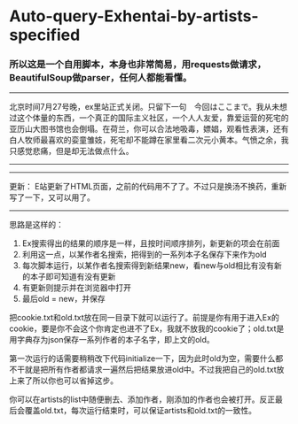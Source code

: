 # Auto-query-Exhentai-by-artists-specified
### 所以这是一个自用脚本，本身也非常简易，用requests做请求，BeautifulSoup做parser，任何人都能看懂。

---
北京时间7月27号晚，ex里站正式关闭。只留下一句　今回はここまで。我从未想过这个体量的东西，一个真正的国际主义社区，一个人人友爱，靠爱运营的死宅的亚历山大图书馆也会倒塌。在荷兰，你可以合法地吸毒，嫖娼，观看性表演，还有白人牧师最喜欢的娈童雏妓，死宅却不能蹲在家里看二次元小黄本。气愤之余，我只感觉悲痛，但是却无法做点什么。

---

---
更新：
E站更新了HTML页面，之前的代码用不了了。不过只是换汤不换药，重新写了一下，又可以用了。



---
思路是这样的：
1. Ex搜索得出的结果的顺序是一样，且按时间顺序排列，新更新的项会在前面
2. 利用这一点，以某作者名搜索，把得到的一系列本子名保存下来作为old
3. 每次脚本运行，以某作者名搜索得到新结果new，看new与old相比有没有新的本子即可知道有没有更新
4. 有更新则提示并在浏览器中打开
5. 最后old = new，并保存

把cookie.txt和old.txt放在同一目录下就可以运行了。前提是你有用于进入Ex的cookie，要是你不会这个你肯定也进不了Ex，我就不放我的cookie了；old.txt是用字典存为json保存一系列作者的本子名字，即上文的old。

第一次运行的话需要稍稍改下代码initialize一下，因为此时old为空，需要什么都不干就是把所有作者都请求一遍然后把结果放进old中。不过我把自己的old.txt放上来了所以你也可以省掉这步。

你可以在artists的list中随便删去、添加作者，刚添加的作者也会被打开。反正最后会覆盖old.txt，每次运行结束时，可以保证artists和old.txt的一致性。
